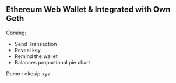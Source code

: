 ## Ethereum Web Wallet & Integrated with Own Geth

Coming:
- Send Transaction
- Reveal key
- Remind the wallet
- Balances proportional pie chart

Demo : okesip.xyz
